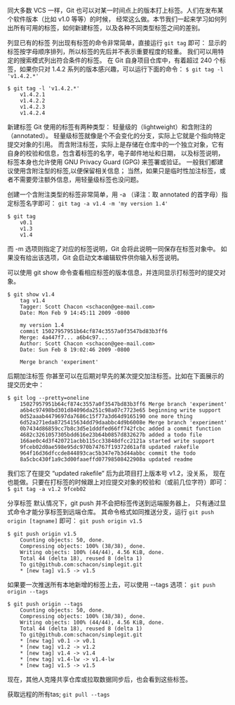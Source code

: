同大多数 VCS 一样，Git 也可以对某一时间点上的版本打上标签。人们在发布某个软件版本（比如 v1.0 等等）的时候，
经常这么做。本节我们一起来学习如何列出所有可用的标签，如何新建标签，以及各种不同类型标签之间的差别。

列显已有的标签
列出现有标签的命令非常简单，直接运行 `git tag` 即可：
显示的标签按字母顺序排列，所以标签的先后并不表示重要程度的轻重。
我们可以用特定的搜索模式列出符合条件的标签。
在 Git 自身项目仓库中，有着超过 240 个标签，如果你只对 1.4.2 系列的版本感兴趣，可以运行下面的命令：
`$ git tag -l 'v1.4.2.*'`
```
$ git tag -l 'v1.4.2.*'
    v1.4.2.1
    v1.4.2.2
    v1.4.2.3
    v1.4.2.4
```

新建标签
Git 使用的标签有两种类型：
轻量级的（lightweight）和含附注的（annotated）。
轻量级标签就像是个不会变化的分支，实际上它就是个指向特定提交对象的引用。
而含附注标签，实际上是存储在仓库中的一个独立对象，它有自身的校验和信息，包含着标签的名字，电子邮件地址和日期，
以及标签说明，标签本身也允许使用 GNU Privacy Guard (GPG) 来签署或验证。
一般我们都建议使用含附注型的标签,以便保留相关信息；
当然，如果只是临时性加注标签，或者不需要旁注额外信息，用轻量级标签也没问题。

创建一个含附注类型的标签非常简单，用 -a （译注：取 annotated 的首字母）指定标签名字即可：
`git tag -a v1.4 -m 'my version 1.4'`
````
$ git tag
    v0.1
    v1.3
    v1.4
````

而 -m 选项则指定了对应的标签说明，Git 会将此说明一同保存在标签对象中。
如果没有给出该选项，Git 会启动文本编辑软件供你输入标签说明。

可以使用 git show 命令查看相应标签的版本信息，并连同显示打标签时的提交对象。
```
$ git show v1.4
    tag v1.4
    Tagger: Scott Chacon <schacon@gee-mail.com>
    Date: Mon Feb 9 14:45:11 2009 -0800

    my version 1.4
    commit 15027957951b64cf874c3557a0f3547bd83b3ff6
    Merge: 4a447f7... a6b4c97...
    Author: Scott Chacon <schacon@gee-mail.com>
    Date: Sun Feb 8 19:02:46 2009 -0800

    Merge branch 'experiment'
```

后期加注标签
你甚至可以在后期对早先的某次提交加注标签。比如在下面展示的提交历史中：
````
$ git log --pretty=oneline
    15027957951b64cf874c3557a0f3547bd83b3ff6 Merge branch 'experiment'
    a6b4c97498bd301d84096da251c98a07c7723e65 beginning write support
    0d52aaab4479697da7686c15f77a3d64d9165190 one more thing
    6d52a271eda8725415634dd79daabbc4d9b6008e Merge branch 'experiment'
    0b7434d86859cc7b8c3d5e1dddfed66ff742fcbc added a commit function
    4682c3261057305bdd616e23b64b0857d832627b added a todo file
    166ae0c4d3f420721acbb115cc33848dfcc2121a started write support
    9fceb02d0ae598e95dc970b74767f19372d61af8 updated rakefile
    964f16d36dfccde844893cac5b347e7b3d44abbc commit the todo
    8a5cbc430f1a9c3d00faaeffd07798508422908a updated readme
````
我们忘了在提交 “updated rakefile” 后为此项目打上版本号 v1.2，没关系，
现在也能做。只要在打标签的时候跟上对应提交对象的校验和（或前几位字符）即可：
`$ git tag -a v1.2 9fceb02`

分享标签
默认情况下，git push 并不会把标签传送到远端服务器上，
只有通过显式命令才能分享标签到远端仓库。
其命令格式如同推送分支，运行 
`git push origin [tagname]` 即可：
`git push origin v1.5`
```
$ git push origin v1.5
    Counting objects: 50, done.
    Compressing objects: 100% (38/38), done.
    Writing objects: 100% (44/44), 4.56 KiB, done.
    Total 44 (delta 18), reused 8 (delta 1)
    To git@github.com:schacon/simplegit.git
    * [new tag] v1.5 -> v1.5
```
如果要一次推送所有本地新增的标签上去，可以使用 --tags 选项：
`git push origin --tags`
```
$ git push origin --tags
    Counting objects: 50, done.
    Compressing objects: 100% (38/38), done.
    Writing objects: 100% (44/44), 4.56 KiB, done.
    Total 44 (delta 18), reused 8 (delta 1)
    To git@github.com:schacon/simplegit.git
    * [new tag] v0.1 -> v0.1
    * [new tag] v1.2 -> v1.2
    * [new tag] v1.4 -> v1.4
    * [new tag] v1.4-lw -> v1.4-lw
    * [new tag] v1.5 -> v1.5
```
现在，其他人克隆共享仓库或拉取数据同步后，也会看到这些标签。

获取远程的所有tas;
`git pull --tags`
